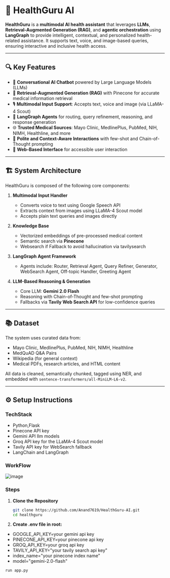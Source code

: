 # 🧠 HealthGuru AI

**HealthGuru** is a **multimodal AI health assistant** that leverages **LLMs**, **Retrieval-Augmented Generation (RAG)**, and **agentic orchestration** using **LangGraph** to provide intelligent, contextual, and personalized health-related assistance. It supports text, voice, and image-based queries, ensuring interactive and inclusive health access.

---

## 🔍 Key Features

- 💬 **Conversational AI Chatbot** powered by Large Language Models (LLMs)
- 🔎 **Retrieval-Augmented Generation (RAG)** with Pinecone for accurate medical information retrieval
- 🎙️ **Multimodal Input Support**: Accepts text, voice and image (via LLaMA-4 Scout)
- 🧠 **LangGraph Agents** for routing, query refinement, reasoning, and response generation
- 🌐 **Trusted Medical Sources**: Mayo Clinic, MedlinePlus, PubMed, NIH, NIMH, Healthline, and more
- 🌱 **Polite and Context-Aware Interactions** with few-shot and Chain-of-Thought prompting
- 🧾 **Web-Based Interface** for accessible user interaction

---

## 🏗️ System Architecture

HealthGuru is composed of the following core components:

1. **Multimodal Input Handler**  
   - Converts voice to text using Google Speech API  
   - Extracts context from images using LLaMA-4 Scout model
   - Accepts plain text queries and images directly 

2. **Knowledge Base**  
   - Vectorized embeddings of pre-processed medical content  
   - Semantic search via **Pinecone**
   - Websearch if Fallback to avoid hallucination via tavilysearch

3. **LangGraph Agent Framework**  
   - Agents include: Router, Retrieval Agent, Query Refiner, Generator, WebSearch Agent, Off-topic Handler, Greeting Agent

4. **LLM-Based Reasoning & Generation**  
   - Core LLM: **Gemini 2.0 Flash**  
   - Reasoning with Chain-of-Thought and few-shot prompting  
   - Fallbacks via **Tavily Web Search API** for low-confidence queries

---

## 📚 Dataset

The system uses curated data from:

- Mayo Clinic, MedlinePlus, PubMed, NIH, NIMH, Healthline
- MedQuAD Q&A Pairs
- Wikipedia (for general context)
- Medical PDFs, research articles, and HTML content

All data is cleaned, semantically chunked, tagged using NER, and embedded with `sentence-transformers/all-MiniLM-L6-v2`.

---

## ⚙️ Setup Instructions

### TechStack

- Python,Flask
- Pinecone API key
- Gemini API llm models
- Groq API key for the LLaMA-4 Scout model
- Tavily API key for WebSearch fallback
- LangChain and LangGraph

### WorkFlow
![image](https://github.com/user-attachments/assets/2ec60492-f718-455b-b4ea-05bcca9557ab)


### Steps

1. **Clone the Repository**
   ```bash
   git clone https://github.com/Anand7619/HealthGuru-AI.git
   cd healthguru
2. **Create .env file in root:**
  - GOOGLE_API_KEY=your gemini api key
  - PINECONE_API_KEY=your pinecone api key
  - GROQ_API_KEY=your groq api key
  - TAVILY_API_KEY="your tavily search api key"
  - index_name="your pinecone index name"
  - model="gemini-2.0-flash"

   ```bash
   run app.py
